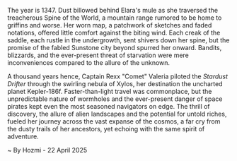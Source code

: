 
The year is 1347.  Dust billowed behind Elara's mule as she traversed the treacherous Spine of the World, a mountain range rumored to be home to griffins and worse.  Her worn map, a patchwork of sketches and faded notations, offered little comfort against the biting wind.  Each creak of the saddle, each rustle in the undergrowth, sent shivers down her spine, but the promise of the fabled Sunstone city beyond spurred her onward.  Bandits, blizzards, and the ever-present threat of starvation were mere inconveniences compared to the allure of the unknown.

A thousand years hence, Captain Rexx "Comet" Valeria piloted the *Stardust Drifter* through the swirling nebula of Xylos, her destination the uncharted planet Kepler-186f.  Faster-than-light travel was commonplace, but the unpredictable nature of wormholes and the ever-present danger of space pirates kept even the most seasoned navigators on edge.  The thrill of discovery, the allure of alien landscapes and the potential for untold riches, fueled her journey across the vast expanse of the cosmos, a far cry from the dusty trails of her ancestors, yet echoing with the same spirit of adventure.

~ By Hozmi - 22 April 2025
